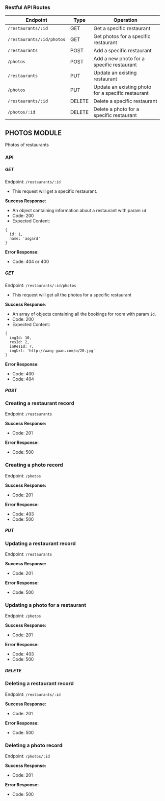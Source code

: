 ### Restful API Routes

| Endpoint                 | Type   | Operation                                          |
| ------------------------ | ------ | -------------------------------------------------- |
| `/restaurants/:id`        | GET    | Get a specific restaurant                          |
| `/restaurants/:id/photos` | GET    | Get photos for a specific restaurant               |
| `/restaurants`        | POST   | Add a specific restaurant                          |
| `/photos` | POST   | Add a new photo for a specific restaurant          |
| `/restaurants`        | PUT    | Update an existing restaurant                      |
| `/photos` | PUT    | Update an existing photo for a specific restaurant |
| `/restaurants/:id`        | DELETE | Delete a specific restaurant                       |
| `/photos/:id` | DELETE | Delete a photo for a specific restaurant           |

## **PHOTOS MODULE**

Photos of restaurants

### API

##### GET

Endpoint: `/restaurants/:id`

- This request will get a specific restaurant.

**Success Response**:

- An object containing information about a restaurant with param `id`
- Code: 200
- Expected Content:

```
{
  id: 1,
  name: 'asgard'
}
```

**Error Response**:

- Code: 404 or 400

##### GET

Endpoint: `/restaurants/:id/photos`

- This request will get all the photos for a specific restaurant

**Success Response**:

- An array of objects containing all the bookings for room with param `id`.
- Code: 200
- Expected Content:

```
{
  imgId: 10,
  resId: 2,
  inResId: 7,
  imgUrl: 'http://wang-guan.com/o/20.jpg'
}
```

**Error Response**:

- Code: 400
- Code: 404


##### POST

### Creating a restaurant record

Endpoint: `/restaurants`

**Success Response:**

- Code: 201

**Error Response:**

- Code: 500

### Creating a photo record

Endpoint: `/photos`

**Success Response:**

- Code: 201

**Error Response:**

- Code: 403
- Code: 500


##### PUT

### Updating a restaurant record

Endpoint: `/restaurants`

**Success Response:**

- Code: 201

**Error Response:**

- Code: 500

### Updating a photo for a restaurant

Endpoint: `/photos`

**Success Response:**

- Code: 201

**Error Response:**

- Code: 403
- Code: 500


##### DELETE

### Deleting a restaurant record

Endpoint: `/restaurants/:id`

**Success Response:**

- Code: 201

**Error Response:**

- Code: 500

### Deleting a photo record

Endpoint: `/photos/:id`

**Success Response:**

- Code: 201

**Error Response:**

- Code: 500
